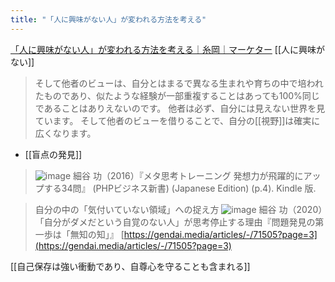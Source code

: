```yaml
---
title: "「人に興味がない人」が変われる方法を考える"
---
```


[「人に興味がない人」が変われる方法を考える｜糸岡｜マーケター](https://note.com/ito_chiii/n/n5bea36b114a7)
[[人に興味がない]]

> そして他者のビューは、自分とはまるで異なる生まれや育ちの中で培われたものであり、似たような経験が一部重複することはあっても100%同じであることはありえないのです。
> 他者は必ず、自分には見えない世界を見ています。
> そして他者のビューを借りることで、自分の[[視野]]は確実に広くなります。
- [[盲点の発見]]

> ![image](https://gyazo.com/ce58e113ca93baacf534b714875aced9/thumb/1000)
>  細谷 功（2016）『メタ思考トレーニング 発想力が飛躍的にアップする34問』 (PHPビジネス新書) (Japanese Edition) (p.4). Kindle 版.


> 自分の中の「気付いていない領域」への捉え方
> ![image](https://gyazo.com/75df6fed171ff4a1faf807eb8fa45820/thumb/1000)
> 細谷 功（2020）「自分がダメだという自覚のない人」が思考停止する理由『問題発見の第一歩は「無知の知」』
> [https://gendai.media/articles/-/71505?page=3](https://gendai.media/articles/-/71505?page=3)

[[自己保存は強い衝動であり、自尊心を守ることも含まれる]]